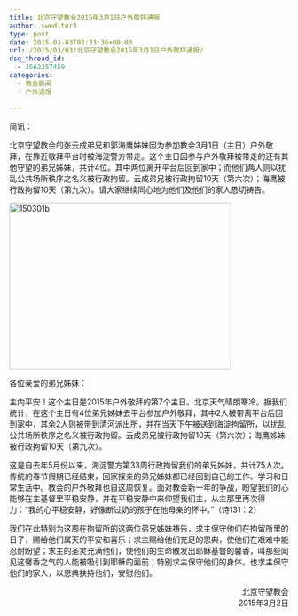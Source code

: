 ```yaml
---
title: 北京守望教会2015年3月1日户外敬拜通报
author: sweditor3
type: post
date: 2015-03-03T02:33:36+00:00
url: /2015/03/03/北京守望教会2015年3月1日户外敬拜通报/
dsq_thread_id:
  - 3562357459
categories:
  - 教会新闻
  - 户外通报

---
```

简讯：
  
北京守望教会的张云成弟兄和郭海鹰姊妹因为参加教会3月1日（主日）户外敬拜，在靠近敬拜平台时被海淀警方带走。这个主日因参与户外敬拜被带走的还有其他守望的弟兄姊妹，共计4位。其中两位离开平台后回到家中；而他们两人则以扰乱公共场所秩序之名义被行政拘留。云成弟兄被行政拘留10天（第六次）；海鹰被行政拘留10天（第九次）。请大家继续同心地为他们及他们的家人恳切祷告。

<!--more-->

[<img class="aligncenter size-full wp-image-12219" src="http://t5.shwchurch.org/wp-content/uploads/2015/03/150301b.jpg" alt="150301b" width="400" height="300" />][1]

各位亲爱的弟兄姊妹：

主内平安！这个主日是2015年户外敬拜的第7个主日。北京天气晴朗寒冷。据我们统计，在这个主日有4位弟兄姊妹去平台参加户外敬拜，其中2人被带离平台后回到家中，其余2人则被带到清河派出所，并在当天下午被送到海淀拘留所，以扰乱公共场所秩序之名义被行政拘留。云成弟兄被行政拘留10天（第六次）；海鹰姊妹被行政拘留10天（第九次）。

这是自去年5月份以来，海淀警方第33周行政拘留我们的弟兄姊妹，共计75人次。传统的春节假期已经结束，回家探亲的弟兄姊妹都已经回到自己的工作、学习和日常生活中。教会的户外敬拜也自这周恢复。面对教会新一年的争战，盼望我们的心能够在主基督里平稳安静，并在平稳安静中来仰望我们主，从主那里再次得力：“我的心平稳安静，好像断过奶的孩子在他母亲的怀中。”（诗131：2）

我们在此特别为这周在拘留所的这两位弟兄姊妹祷告，求主保守他们在拘留所里的日子，赐给他们属天的平安和喜乐；求主赐给他们充足的恩典，使他们在艰难中能忍耐盼望；求主的圣灵充满他们，使他们的生命散发出耶稣基督的馨香，叫那些闻见这馨香之气的人能被吸引到耶稣的面前；特别求主保守他们的身体。也求主保守他们的家人，以恩典扶持他们，安慰他们。

<p style="text-align: right;">
  北京守望教会<br /> 2015年3月2日
</p>

 [1]: http://t5.shwchurch.org/wp-content/uploads/2015/03/150301b.jpg